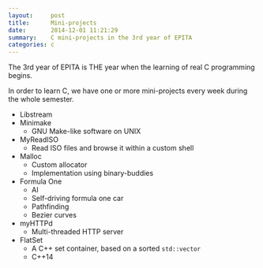 ```yaml
---
layout:     post
title:      Mini-projects
date:       2014-12-01 11:21:29
summary:    C mini-projects in the 3rd year of EPITA
categories: c
---
```


The 3rd year of EPITA is THE year when the learning of real
C programming begins.

In order to learn C, we have one or more mini-projects every week
during the whole semester.

* Libstream
* Minimake
    * GNU Make-like software on UNIX
* MyReadISO
    * Read ISO files and browse it within a custom shell
* Malloc
    * Custom allocator
    * Implementation using binary-buddies
* Formula One
    * AI
    * Self-driving formula one car
    * Pathfinding
    * Bezier curves
* myHTTPd
    * Multi-threaded HTTP server
* FlatSet
    * A C++ set container, based on a sorted `std::vector`
    * C++14
